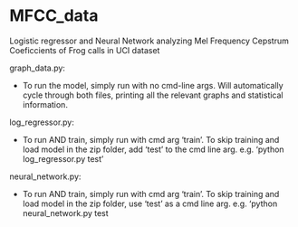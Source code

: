 # MFCC_data
Logistic regressor and Neural Network analyzing Mel Frequency Cepstrum Coeficcients of Frog calls in UCI dataset

graph_data.py: 
- To run the model, simply run with no cmd-line args. Will automatically cycle through both files, printing all the relevant graphs and statistical information.

log_regressor.py:
- To run AND train, simply run with cmd arg ‘train’.  To skip training and load model in the zip folder, add ‘test’ to the cmd line arg.
 e.g. ‘python log_regressor.py test’

neural_network.py:
- To run AND train, simply run with cmd arg ‘train’.  To skip training and load model in the zip folder, use ‘test’ as a cmd line arg.
 e.g. ‘python neural_network.py test
 
